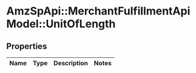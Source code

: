 # AmzSpApi::MerchantFulfillmentApiModel::UnitOfLength

## Properties
Name | Type | Description | Notes
------------ | ------------- | ------------- | -------------

